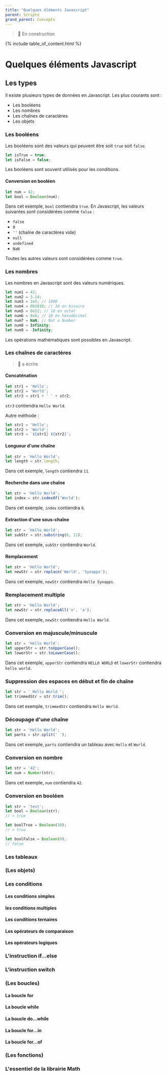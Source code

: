 ```yaml
---
title: "Quelques éléments Javascript"
parent: Scripts
grand_parent: Concepts
---
```


> 🚧 En construction

{% include table_of_content.html %}

# Quelques éléments Javascript

## Les types

Il existe plusieurs types de données en Javascript. Les plus courants sont :

- Les booléens
- Les nombres
- Les chaînes de caractères
- Les objets

### Les booléens

Les booléens sont des valeurs qui peuvent être soit `true` soit `false`.

```javascript
let isTrue = true;
let isFalse = false;
```

Les booléens sont souvent utilisés pour les conditions.

#### Conversion en booléen

```javascript
let num = 42;
let bool = Boolean(num);
```
Dans cet exemple, `bool` contiendra `true`.
En Javascript, les valeurs suivantes sont considérées comme `false` :
- `false`
- `0`
- `''` (chaîne de caractères vide)
- `null`
- `undefined`
- `NaN`

Toutes les autres valeurs sont considérées comme `true`.

### Les nombres

Les nombres en Javascript sont des valeurs numériques.

```javascript
let num1 = 42;
let num2 = 3.14;
let num3 = 1e3; // 1000
let num4 = 0b1010; // 10 en binaire
let num5 = 0o12; // 10 en octal
let num6 = 0xA; // 10 en hexadécimal
let num7 = NaN; // Not a Number
let num8 = Infinity;
let num9 = -Infinity;
```

Les opérations mathématiques sont possibles en Javascript.

### Les chaînes de caractères

> 🚧 a écrire


#### Concaténation

```javascript
let str1 = 'Hello';
let str2 = 'World';
let str3 = str1 + ' ' + str2;
```
`str3` contiendra `Hello World`.

Autre méthode :

```javascript
let str1 = 'Hello';
let str2 = 'World';
let str3 = `${str1} ${str2}`;
```

#### Longueur d'une chaîne

```javascript
let str = 'Hello World';
let length = str.length;
```

Dans cet exemple, `length` contiendra `11`.

#### Recherche dans une chaîne

```javascript
let str = 'Hello World';
let index = str.indexOf('World');
```
Dans cet exemple, `index` contiendra `6`.

#### Extraction d'une sous-chaîne

```javascript
let str = 'Hello World';
let subStr = str.substring(6, 11);
```
Dans cet exemple, `subStr` contiendra `World`.

#### Remplacement

```javascript
let str = 'Hello World';
let newStr = str.replace('World', 'Synapps');
```
Dans cet exemple, `newStr` contiendra `Hello Synapps`.

### Remplacement multiple

```javascript
let str = 'Hello World';
let newStr = str.replaceAll('o', 'a');
```
Dans cet exemple, `newStr` contiendra `Hella Warld`.

### Conversion en majuscule/minuscule

```javascript
let str = 'Hello World';
let upperStr = str.toUpperCase();
let lowerStr = str.toLowerCase();
```
Dans cet exemple, `upperStr` contiendra `HELLO WORLD` et `lowerStr` contiendra `hello world`.

### Suppression des espaces en début et fin de chaîne

```javascript
let str = ' Hello World ';
let trimmedStr = str.trim();
```
Dans cet exemple, `trimmedStr` contiendra `Hello World`.

### Découpage d'une chaîne

```javascript
let str = 'Hello World';
let parts = str.split(' ');
```
Dans cet exemple, `parts` contiendra un tableau avec `Hello` et `World`.

### Conversion en nombre

```javascript
let str = '42';
let num = Number(str);
```
Dans cet exemple, `num` contiendra `42`.

### Conversion en booléen

```javascript
let str = 'test';
let bool = Boolean(str);
// > true

let boolTrue = Boolean(10);
// > true

let boolFalse = Boolean(0);
// false
```

### Les tableaux

### (Les objets)

### Les conditions

#### Les conditions simples
#### les conditions multiples
#### Les conditions ternaires

#### Les opérateurs de comparaison
#### Les opérateurs logiques


### L'instruction if...else
### L'instruction switch


### (Les boucles)
#### La boucle for
#### La boucle while
#### La boucle do...while
#### La boucle for...in
#### La boucle for...of


### (Les fonctions)

### L'essentiel de la librairie Math
